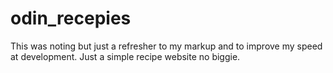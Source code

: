 # odin_recepies

This was noting but just a refresher to my markup and to improve my speed at development. Just a simple recipe website no biggie.
